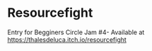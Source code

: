 # Resourcefight
Entry for Begginers Circle Jam #4- Available at https://thalesdeluca.itch.io/resourcefight
